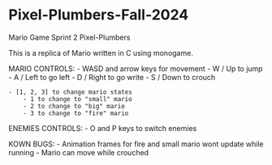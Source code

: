 # Pixel-Plumbers-Fall-2024

Mario Game 
Sprint 2
Pixel-Plumbers

This is a replica of Mario written in C using monogame. 

MARIO CONTROLS:
    - WASD and arrow keys for movement
        - W / Up to jump
        - A / Left to go left
        - D / Right to go write
        - S / Down to crouch

    - [1, 2, 3] to change mario states
        - 1 to change to "small" mario
        - 2 to change to "big" mario
        - 3 to change to "fire" mario
        
ENEMIES CONTROLS:
    - O and P keys to switch enemies

KOWN BUGS:
    - Animation frames for fire and small mario wont update while running
    - Mario can move while crouched
